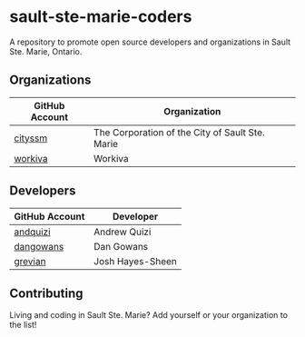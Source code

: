 # sault-ste-marie-coders

A repository to promote open source developers and organizations in Sault Ste. Marie, Ontario.


## Organizations

| GitHub Account | Organization |
| -------------- | ------------ |
| [cityssm](https://github.com/cityssm) | The Corporation of the City of Sault Ste. Marie |
| [workiva](https://github.com/Workiva) | Workiva |

## Developers

| GitHub Account | Developer |
| -------------- | ------------ |
| [andquizi](https://github.com/andquizi) | Andrew Quizi |
| [dangowans](https://github.com/dangowans) | Dan Gowans |
| [grevian](https://github.com/grevian) | Josh Hayes-Sheen |



## Contributing

Living and coding in Sault Ste. Marie?  Add yourself or your organization to the list!

